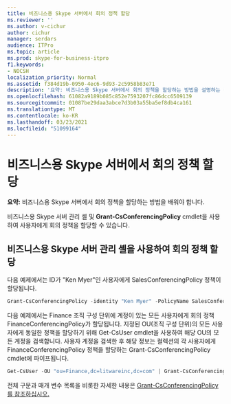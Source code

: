 ```yaml
---
title: 비즈니스용 Skype 서버에서 회의 정책 할당
ms.reviewer: ''
ms.author: v-cichur
author: cichur
manager: serdars
audience: ITPro
ms.topic: article
ms.prod: skype-for-business-itpro
f1.keywords:
- NOCSH
localization_priority: Normal
ms.assetid: f384d19b-0950-4ec6-9d93-2c5958b83e71
description: '요약: 비즈니스용 Skype 서버에서 회의 정책을 할당하는 방법을 설명하는 정보를 제공합니다.'
ms.openlocfilehash: 61082a9189b085c852e7593207fc86dcc6509139
ms.sourcegitcommit: 01087be29daa3abce7d3b03a55ba5ef8db4ca161
ms.translationtype: MT
ms.contentlocale: ko-KR
ms.lasthandoff: 03/23/2021
ms.locfileid: "51099164"
---
```

# <a name="assign-conferencing-policies-in-skype-for-business-server"></a>비즈니스용 Skype 서버에서 회의 정책 할당
 
**요약:** 비즈니스용 Skype 서버에서 회의 정책을 할당하는 방법을 배워야 합니다.
  
비즈니스용 Skype 서버 관리 셸 및 **Grant-CsConferencingPolicy** cmdlet을 사용하여 사용자에게 회의 정책을 할당할 수 있습니다.
  
## <a name="assign-conferencing-policies-by-using-skype-for-business-server-management-shell"></a>비즈니스용 Skype 서버 관리 셸을 사용하여 회의 정책 할당

다음 예제에서는 ID가 "Ken Myer"인 사용자에게 SalesConferencingPolicy 정책이 할당됩니다.
  
```PowerShell
Grant-CsConferencingPolicy -identity "Ken Myer" -PolicyName SalesConferencingPolicy
```

다음 예제에서는 Finance 조직 구성 단위에 계정이 있는 모든 사용자에게 회의 정책 FinanceConferencingPolicy가 할당됩니다. 지정된 OU(조직 구성 단위)의 모든 사용자에게 동일한 정책을 할당하기 위해 Get-CsUser cmdlet을 사용하여 해당 OU의 모든 계정을 검색합니다. 사용자 계정을 검색한 후 해당 정보는 컬렉션의 각 사용자에게 FinanceConferencingPolicy 정책을 할당하는 Grant-CsConferencingPolicy cmdlet에 파이프됩니다.
  
```PowerShell
Get-CsUser -OU "ou=Finance,dc=litwareinc,dc=com" | Grant-CsConferencingPolicy -PolicyName FinanceConferencingPolicy
```

전체 구문과 매개 변수 목록을 비롯한 자세한 내용은 [Grant-CsConferencingPolicy를 참조하십시오.](/powershell/module/skype/grant-csconferencingpolicy?view=skype-ps)
